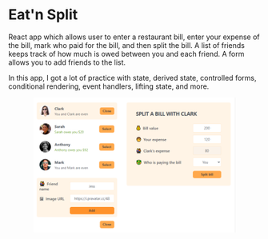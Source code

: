 # Eat'n Split

React app which allows user to enter a restaurant bill, enter your expense of the bill, mark who paid for the bill, and then split the bill. A list of friends keeps track of how much is owed between you and each friend. A form allows you to add friends to the list.

In this app, I got a lot of practice with state, derived state, controlled forms, conditional rendering, event handlers, lifting state, and more.

<p align="center">
  <img width="80%" src="readme.png" alt="App">
</p>
